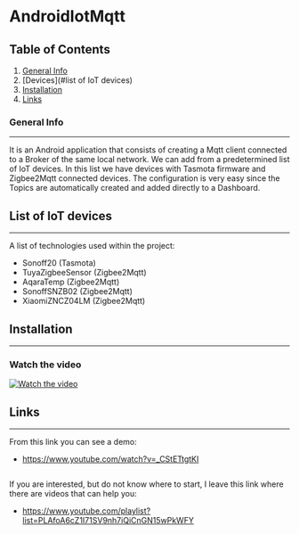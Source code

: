 # AndroidIotMqtt
## Table of Contents
1. [General Info](#general-info)
2. [Devices](#list of IoT devices)
3. [Installation](#installation)
4. [Links](#links)
### General Info
***
It is an Android application that consists of creating a Mqtt client connected to a Broker of the same local network. We can add from a predetermined list of IoT devices. In this list we have devices with Tasmota firmware and Zigbee2Mqtt connected devices. The configuration is very easy since the Topics are automatically created and added directly to a Dashboard.

## List of IoT devices
***
A list of technologies used within the project:
* Sonoff20 (Tasmota)
* TuyaZigbeeSensor (Zigbee2Mqtt)
* AqaraTemp (Zigbee2Mqtt)
* SonoffSNZB02 (Zigbee2Mqtt)
* XiaomiZNCZ04LM (Zigbee2Mqtt)
## Installation
***
### Watch the video
[![Watch the video](https://img.youtube.com/vi/_CStETtgtKI/0.jpg)](https://www.youtube.com/watch?v=_CStETtgtKI)
## Links
***
From this link you can see a demo:
* https://www.youtube.com/watch?v=_CStETtgtKI
```
```
If you are interested, but do not know where to start, I leave this link where there are videos that can help you:
* https://www.youtube.com/playlist?list=PLAfoA6cZ1I71SV9nh7iQiCnGN15wPkWFY
